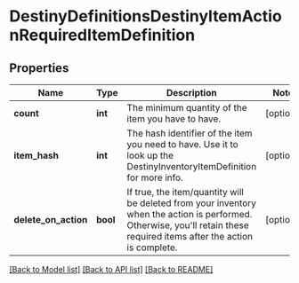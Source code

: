 # DestinyDefinitionsDestinyItemActionRequiredItemDefinition

## Properties
Name | Type | Description | Notes
------------ | ------------- | ------------- | -------------
**count** | **int** | The minimum quantity of the item you have to have. | [optional] 
**item_hash** | **int** | The hash identifier of the item you need to have. Use it to look up the DestinyInventoryItemDefinition for more info. | [optional] 
**delete_on_action** | **bool** | If true, the item/quantity will be deleted from your inventory when the action is performed. Otherwise, you&#39;ll retain these required items after the action is complete. | [optional] 

[[Back to Model list]](../README.md#documentation-for-models) [[Back to API list]](../README.md#documentation-for-api-endpoints) [[Back to README]](../README.md)


